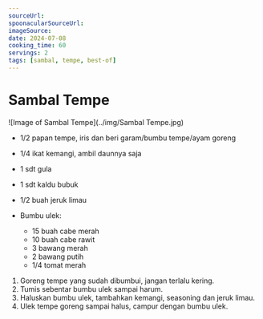 ```yaml
---
sourceUrl: 
spoonacularSourceUrl: 
imageSource: 
date: 2024-07-08
cooking_time: 60
servings: 2
tags: [sambal, tempe, best-of]
---
```

# Sambal Tempe

![Image of Sambal Tempe](../img/Sambal Tempe.jpg)

- 1/2 papan tempe, iris dan beri garam/bumbu tempe/ayam goreng
- 1/4 ikat kemangi, ambil daunnya saja
- 1 sdt gula
- 1 sdt kaldu bubuk
- 1/2 buah jeruk limau

- Bumbu ulek:
  - 15 buah cabe merah
  - 10 buah cabe rawit
  - 3 bawang merah
  - 2 bawang putih
  - 1/4 tomat merah

1. Goreng tempe yang sudah dibumbui, jangan terlalu kering.
2. Tumis sebentar bumbu ulek sampai harum.
3. Haluskan bumbu ulek, tambahkan kemangi, seasoning dan jeruk limau.
4. Ulek tempe goreng sampai halus, campur dengan bumbu ulek.
